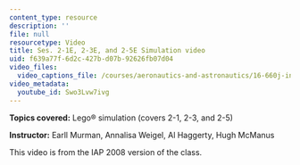 ```yaml
---
content_type: resource
description: ''
file: null
resourcetype: Video
title: Ses. 2-1E, 2-3E, and 2-5E Simulation video
uid: f639a77f-6d2c-427b-d07b-92626fb07d04
video_files:
  video_captions_file: /courses/aeronautics-and-astronautics/16-660j-introduction-to-lean-six-sigma-methods-january-iap-2012/lecture-videos/simulation-video/Swo3Lvw7ivg.vtt
video_metadata:
  youtube_id: Swo3Lvw7ivg
---
```


**Topics covered:** Lego® simulation (covers 2-1, 2-3, and 2-5)

**Instructor:** Earll Murman, Annalisa Weigel, Al Haggerty, Hugh McManus

This video is from the IAP 2008 version of the class.